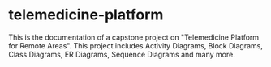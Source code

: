 # telemedicine-platform
This is the documentation of a capstone project on "Telemedicine Platform for Remote Areas". This project includes Activity Diagrams, Block Diagrams, Class Diagrams, ER Diagrams, Sequence Diagrams and many more.
